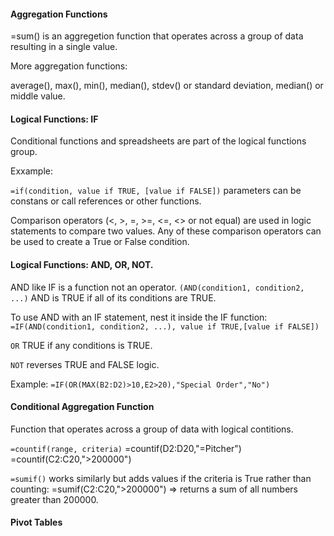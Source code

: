 #### Aggregation Functions

=sum() is an aggregetion function that operates across a group of data resulting in a single value.

More aggregation functions:

average(), max(), min(), median(), stdev() or standard deviation, median() or middle value.

#### Logical Functions: **IF**

Conditional functions and spreadsheets are part of the logical functions group. 

Exxample:

`=if(condition, value if TRUE, [value if FALSE])` parameters can be constans or call references or other functions. 

Comparison operators (<, >, =, >=, <=, <> or not equal) are used in logic statements to compare two values. Any of these comparison operators can be used to create a True or False condition.


#### Logical Functions: AND, OR, NOT.

AND like IF is a function not an operator. 
`(AND(condition1, condition2, ...)` AND is TRUE if all of its conditions are TRUE.

To use AND with an IF statement, nest it inside the IF function:
`=IF(AND(condition1, condition2, ...),
	value if TRUE,[value if FALSE])` 

`OR` TRUE if any conditions is TRUE.

`NOT` reverses TRUE and FALSE logic.

Example: `=IF(OR(MAX(B2:D2)>10,E2>20),"Special Order","No")`

#### Conditional Aggregation Function

Function that operates across a group of data with logical contitions.

`=countif(range, criteria)`
=countif(D2:D20,"=Pitcher")
=countif(C2:C20,">200000")

`=sumif()` works similarly but adds values if the criteria is True rather than counting:
=sumif(C2:C20,">200000") => returns a sum of all numbers greater than 200000.

#### Pivot Tables


